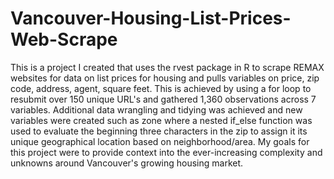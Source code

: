 # Vancouver-Housing-List-Prices-Web-Scrape
This is a project I created that uses the rvest package in R to scrape REMAX websites for data on list prices for housing and pulls variables on price, zip code, address, agent, square feet. This is achieved by using a for loop to resubmit over 150 unique URL's and gathered 1,360 observations across 7 variables. Additional data wrangling and tidying was achieved and new variables were created such as zone where a nested if_else function was used to evaluate the beginning three characters in the zip to assign it its unique geographical location based on neighborhood/area. My goals for this project were to provide context into the ever-increasing complexity and unknowns around Vancouver's growing housing market.
